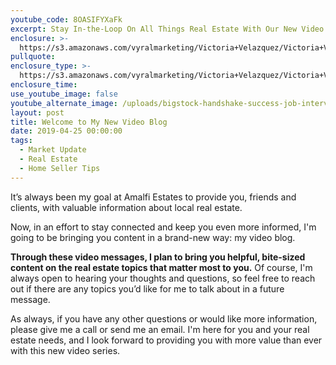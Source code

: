 ```yaml
---
youtube_code: 8OASIFYXaFk
excerpt: Stay In-the-Loop On All Things Real Estate With Our New Video Blog
enclosure: >-
  https://s3.amazonaws.com/vyralmarketing/Victoria+Velazquez/Victoria+Velazquez+-+FB+Ad+Working.mp4
pullquote:
enclosure_type: >-
  https://s3.amazonaws.com/vyralmarketing/Victoria+Velazquez/Victoria+Velazquez+-+FB+Ad+Working.mp4
enclosure_time:
use_youtube_image: false
youtube_alternate_image: /uploads/bigstock-handshake-success-job-intervie-254790886.jpg
layout: post
title: Welcome to My New Video Blog
date: 2019-04-25 00:00:00
tags:
  - Market Update
  - Real Estate
  - Home Seller Tips
---
```


It’s always been my goal at Amalfi Estates to provide you, friends and clients, with valuable information about local real estate.

Now, in an effort to stay connected and keep you even more informed, I'm going to be bringing you content in a brand-new way: my video blog.

**Through these video messages, I plan to bring you helpful, bite-sized content on the real estate topics that matter most to you.** Of course, I'm always open to hearing your thoughts and questions, so feel free to reach out if there are any topics you’d like for me to talk about in a future message.

As always, if you have any other questions or would like more information, please give me a call or send me an email. I'm here for you and your real estate needs, and I look forward to providing you with more value than ever with this new video series.